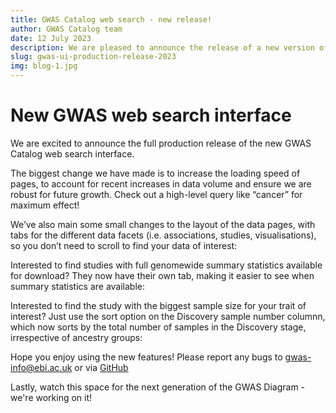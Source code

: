 ```yaml
---
title: GWAS Catalog web search - new release!
author: GWAS Catalog team
date: 12 July 2023
description: We are pleased to announce the release of a new version of the GWAS Catalog web search interface, which is now in production. Here is a guide to the main differences you will see.
slug: gwas-ui-production-release-2023
img: blog-1.jpg
---
```


# New GWAS web search interface

We are excited to announce the full production release of the new GWAS Catalog web search interface. 

The biggest change we have made is to increase the loading speed of pages, to account for recent increases in data volume and ensure we are robust for future growth. Check out a high-level query like “cancer” for maximum effect! 

<article-image src="gwas-ui-production-release-2023/SlideA.jpg" alt="gwas-catalog"></article-image>

We’ve also main some small changes to the layout of the data pages, with tabs for the different data facets (i.e. associations, studies, visualisations), so you don’t need to scroll to find your data of interest: 

<article-image src="gwas-ui-production-release-2023/SlideB.jpg" alt="gwas-catalog"></article-image>

Interested to find studies with full genomewide summary statistics available for download? They now have their own tab, making it easier to see when summary statistics are available:  

<article-image src="gwas-ui-production-release-2023/SlideC.jpg" alt="gwas-catalog"></article-image>

Interested to find the study with the biggest sample size for your trait of interest? Just use the sort option on the Discovery sample number columnn, which now sorts by the total number of samples in the Discovery stage, irrespective of ancestry groups: 

<article-image src="gwas-ui-production-release-2023/SlideD.jpg" alt="gwas-catalog"></article-image>

Hope you enjoy using the new features! Please report any bugs to gwas-info@ebi.ac.uk or via [GitHub](https://github.com/EBISPOT/gwas-ui/issues)

Lastly, watch this space for the next generation of the GWAS Diagram - we're working on it!
